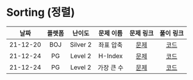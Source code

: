 # Sorting (정렬)

|   날짜   | 플랫폼 |  난이도  |  문제 이름  |                   문제 링크                   |                                   풀이 링크                                   |
| :------: | :----: | :------: | :---------: | :-------------------------------------------: | :---------------------------------------------------------------------------: |
| 21-12-20 | BOJ | Silver 2 | 좌표 압축 | [문제](https://www.acmicpc.net/problem/18870) | [코드](https://github.com/LeeMir/Algorithm/blob/main/Sorting/BOJ-18870.js) |
| 21-12-24 | PG | Level 2 | H-Index | [문제](https://programmers.co.kr/learn/courses/30/lessons/42747) | [코드](https://github.com/LeeMir/Algorithm/blob/main/Sorting/PG-42747.js) |
| 21-12-24 | PG | Level 2 | 가장 큰 수 | [문제](https://programmers.co.kr/learn/courses/30/lessons/42746) | [코드](https://github.com/LeeMir/Algorithm/blob/main/Sorting/PG-42746.js) |
